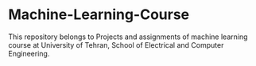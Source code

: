 # Machine-Learning-Course
This repository belongs to Projects and assignments of machine learning course at University of Tehran, School of Electrical and Computer Engineering.
